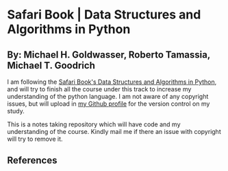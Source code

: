 # Safari Book | Data Structures and Algorithms in Python #
## By: Michael H. Goldwasser, Roberto Tamassia, Michael T. Goodrich ##

I am following the [Safari Book's Data Structures and Algorithms in Python](https://www.safaribooksonline.com/library/view/data-structures-and/9781118290279/ "Safari Book's Data Structures and Algorithms in Python"), and will try to finish all the course under this track to increase my understanding of the python language. I am not aware of any copyright issues, but will upload in [my Github profile](https://github.com/archeranimesh/) for the version control on my study.

This is a notes taking repository which will have code and my understanding of the course. Kindly mail me if there an issue with copyright will try to remove it.


## References ##
